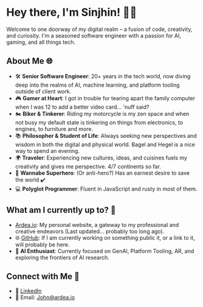 # Hey there, I'm Sinjhin! 👋😈

Welcome to one doorway of my digital realm – a fusion of code, creativity, and curiosity. I'm a seasoned software engineer with a passion for AI, gaming, and all things tech.

## About Me 🌐

- 🛠️ **Senior Software Engineer**: 20+ years in the tech world, now diving deep into the realms of AI, machine learning, and platform tooling outside of client work.
- 🎮 **Gamer at Heart**: I got in trouble for tearing apart the family computer when I was 12 to add a better video card... 'nuff said?
- 🏍️ **Biker & Tinkerer**: Riding my motorcycle is my zen space and when not busy my default state is tinkering on things from electronics, to engines, to furniture and more.
- 📚 **Philosopher & Student of Life**: Always seeking new perspectives and wisdom in both the digital and physical world. Bagel and Hegel is a nice way to spend an evening.
- 🌍 **Traveler**: Experiencing new cultures, ideas, and cuisines fuels my creativity and gives me perspective. 4/7 continents so far.
- 🦸 **Wannabe Superhero**: (Or anti-hero?) Has an earnest desire to save the world ✔️
- 💻 **Polyglot Programmer**: Fluent in JavaScript and rusty in most of them.

## What am I currently up to? 🦎

- [Ardea.io](https://ardea.io): My personal website, a gateway to my professional and creative endeavors (Last updated... probably too long ago).
- 🌐 [GitHub](https://github.com/Sinjhin/projects): If I am currently working on something public it, or a link to it, will probably be here.
- 🤖 **AI Enthusiast**: Currently focused on GenAI, Platform Tooling, AR, and exploring the frontiers of AI research.

## Connect with Me 🌟

- 💼 [LinkedIn](https://www.linkedin.com/in/johnathangardner/)
- 📧 Email: John@ardea.io
